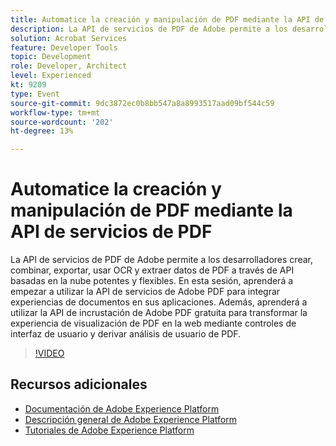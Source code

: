```yaml
---
title: Automatice la creación y manipulación de PDF mediante la API de servicios de PDF
description: La API de servicios de PDF de Adobe permite a los desarrolladores crear, combinar, exportar, usar OCR y extraer datos de PDF a través de API basadas en la nube potentes y flexibles. En esta sesión, aprenderá a empezar a utilizar la API de servicios de Adobe PDF para integrar experiencias de documentos en sus aplicaciones. Además, aprenderá a utilizar la API de incrustación de Adobe PDF gratuita para transformar la experiencia de visualización de PDF en la web mediante controles de interfaz de usuario y derivar análisis de usuario de PDF.
solution: Acrobat Services
feature: Developer Tools
topic: Development
role: Developer, Architect
level: Experienced
kt: 9209
type: Event
source-git-commit: 9dc3872ec0b8bb547a8a8993517aad09bf544c59
workflow-type: tm+mt
source-wordcount: '202'
ht-degree: 13%

---
```


# Automatice la creación y manipulación de PDF mediante la API de servicios de PDF

La API de servicios de PDF de Adobe permite a los desarrolladores crear, combinar, exportar, usar OCR y extraer datos de PDF a través de API basadas en la nube potentes y flexibles. En esta sesión, aprenderá a empezar a utilizar la API de servicios de Adobe PDF para integrar experiencias de documentos en sus aplicaciones. Además, aprenderá a utilizar la API de incrustación de Adobe PDF gratuita para transformar la experiencia de visualización de PDF en la web mediante controles de interfaz de usuario y derivar análisis de usuario de PDF.

>[!VIDEO](https://video.tv.adobe.com/v/338039/?quality=12&learn=on&hidetitle=true)

## Recursos adicionales

- [Documentación de Adobe Experience Platform](https://experienceleague.adobe.com/docs/experience-platform.html)
- [Descripción general de Adobe Experience Platform](https://experienceleague.adobe.com/docs/experience-platform/landing/home.html?lang=es)
- [Tutoriales de Adobe Experience Platform](https://experienceleague.adobe.com/docs/platform-learn/tutorials/overview.html?lang=es)
